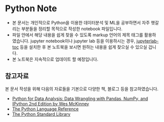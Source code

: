 # Python Note
- 본 문서는 개인적으로 Python을 이용한 데이터분석 및 ML을 공부하면서 자주 햇갈리는 부분들을 정리할 목적으로 작성한 notebook 파일입니다.
- 파일 안에서 해당 내용을 쉽게 찾을 수 있도록 markup 언어의 제목 태그를 활용하였습니다. jupyter notebook이나 jupyter lab 등을 이용하시는 경우,
[jupyterlab-toc](https://github.com/jupyterlab/jupyterlab-toctoc) 등을 설치한 후 본 노트북을 보시면 원하는 내용을 쉽게 찾으실 수 있으실 겁니다.
- 본 노트북은 지속적으로 업데이트 할 예정입니다.

## 참고자료
본 문서 작성을 위해 다음의 자료들을 기본으로 다양한 책, 블로그 등을 참고하였습니다.
- [Python for Data Analysis: Data Wrangling with Pandas, NumPy, and IPython 2nd Edition by Wes McKinney](https://github.com/wesm/pydata-book)
- [The Python Language Reference](https://docs.python.org/3/reference/index.html)
- [The Python Standard Library](https://docs.python.org/3/library/index.html#library-index)
